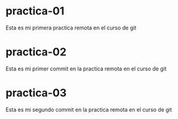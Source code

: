 # practica-01

Esta es mi primera practica remota en el curso de git

# practica-02

Esta es mi primer commit en la practica remota en el curso de git

# practica-03

Esta es mi segundo commit en la practica remota en el curso de git
